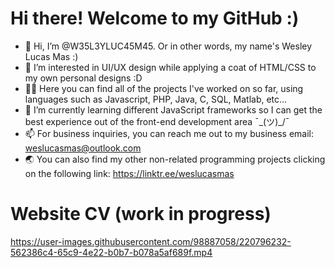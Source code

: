 # Hi there! Welcome to my GitHub :)

- 👋 Hi, I’m @W35L3YLUC45M45. Or in other words, my name's Wesley Lucas Mas :)
- 👀 I’m interested in UI/UX design while applying a coat of HTML/CSS to my own personal designs :D
- 👨‍💻 Here you can find all of the projects I've worked on so far, using languages such as Javascript, PHP, Java, C, SQL, Matlab, etc...
- 🌱 I’m currently learning different JavaScript frameworks so I can get the best experience out of the front-end development area ¯\_(ツ)_/¯
- 📫 For business inquiries, you can reach me out to my business email: weslucasmas@outlook.com
- 🌏 You can also find my other non-related programming projects clicking on the following link: https://linktr.ee/weslucasmas

# Website CV (**work in progress**)

https://user-images.githubusercontent.com/98887058/220796232-562386c4-65c9-4e22-b0b7-b078a5af689f.mp4
